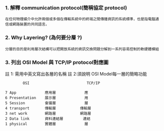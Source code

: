 ### 1. 解釋 communication protocol(簡稱協定 protocol)
```
在任何物理媒介中允許兩個或多個在傳輸系統中的終端之間傳播資訊的系統標準，也是指電腦通信或網路裝置的共同語言。
```

### 2. Why Layering? (為何要分層 ?)
```
分層的目的是利用層次結構可以把開放系統的資訊交換問題分解到一系列容易控制的軟硬體模組
```

### 3. 列出 OSI Model 與 TCP/IP protocol對應圖
   註 1: 需用中英文寫出各層的名稱
    註 2:須說明 OSI Model每一層的簡略功能
```
        OSI                          TCP/IP     

7 App             應用層             應
6 Presentation    展示層             用
5 Session         會議層             層         
4 transport       傳輸層           傳輸層
3 net work        網路層           網路層
2 Data link       資料連結層         連結
1 physical        實體層             層 

```
